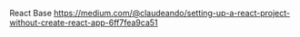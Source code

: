 React Base
https://medium.com/@claudeando/setting-up-a-react-project-without-create-react-app-6ff7fea9ca51
